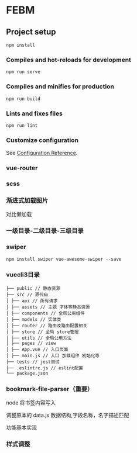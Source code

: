 # FEBM

## Project setup
```
npm install
```

### Compiles and hot-reloads for development
```
npm run serve
```

### Compiles and minifies for production
```
npm run build
```

### Lints and fixes files
```
npm run lint
```

### Customize configuration
See [Configuration Reference](https://cli.vuejs.org/config/).

### vue-router
### scss
### 渐进式加载图片
对比懒加载
### 一级目录-二级目录-三级目录
### swiper
```
npm install swiper vue-awesome-swiper --save
```
### vuecli3目录
```
├── public // 静态资源
├── src // 源代码
│ ├── api // 所有请求
│ ├── assets // 主题 字体等静态资源
│ ├── components // 全局公用组件
│ ├── models // 实体类
│ ├── router // 路由及路由配置相关
│ ├── store // 全局 store管理
│ ├── utils // 全局公用方法
│ ├── pages // view
│ ├── App.vue // 入口页面
│ ├── main.js // 入口 加载组件 初始化等
├── tests // jest测试
├── .eslintrc.js // eslint配置
└── package.json
```
### bookmark-file-parser（重要）
node 将书签内容写入

调整原本的 data.js 数据结构,字段名称，名字描述匹配

功能基本实现
### 样式调整